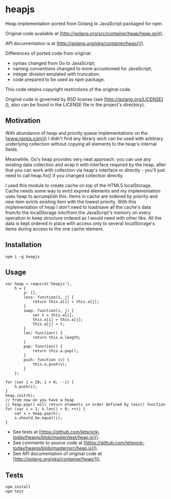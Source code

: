 # heapjs

Heap implementation ported from Golang to JavaScript packaged for npm.

Original code available at [http://golang.org/src/container/heap/heap.go]().

API documentation is at [http://golang.org/pkg/container/heap/]().

Differences of ported code from original:
- syntax changed from Go to JavaScript;
- naming conventions changed to more accustomed for JavaScript;
- integer division emulated with truncation;
- code prepared to be used as npm package.

This code retains copyright restrictions of the original code.

Original code is governed by BSD license (see [http://golang.org/LICENSE](),
also can be found in the LICENSE file in the project's directory).

## Motivation

With abundance of heap and priority queue implementations on the [www.npmjs.com]()
I didn't find any library wich can be used with arbitrary underlying collection
without copying all elements to the heap's internal fields.

Meanwhile, Go's heap provides very neat approach: you can use any existing
data collection and wrap it with interface required by the heap, after that
you can work with collection via heap's interface or directly - you'll just
need to call heap.fix() if you changed collection directly.

I used this module to create cache on top of the HTML5 localStorage.
Cache needs some way to evict expired elements and my implementation uses heap
to accumplish this. Items in cache are ordered by priority and new item evicts
existing item with the lowest priority. With this implementation of heap
I don't need to load/save all the cache's data from/to the localStorage into/from
the JavaScript's memory on every operation to keep structure ordered
as I would need with other libs. All the data is kept ordered in place with
access only to several localStorage's items during access to the one cache element.

## Installation

    npm i -g heapjs

## Usage

	var heap = require('heapjs'),
		h = {
			a: [],
			less: function(i, j) {
				return this.a[i] < this.a[j];
			}
			swap: function(i, j) {
				var t = this.a[i];
				this.a[i] = this.a[j];
				this.a[j] = t;
			}
			len: function() {
				return this.a.length;
			}
			pop: function() {
				return this.a.pop();
			}
			push: function (v) {
				this.a.push(v);
			}
		};

	for (var i = 20; i > 0; --i) {
		h.push(i);
	}
	heap.init(h);
	// from now on you have a heap
	// heap.pop() will return elements in order defined by less() function
	for (var i = 1; h.len() > 0; ++i) {
		var x = heap.pop(h);
		x.should.be.equal(i);
	}

- See tests at [https://github.com/letsrock-today/heapjs/blob/master/test/heap.js]().
- See comments to source code at [https://github.com/letsrock-today/heapjs/blob/master/src/heap.js]().
- See API documentation of original code at [http://golang.org/pkg/container/heap/]().

## Tests

    npm install
    npm test

